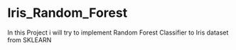 # Iris_Random_Forest
In this Project i will try to implement Random Forest Classifier to Iris dataset from SKLEARN
